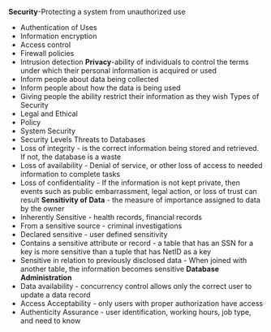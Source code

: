 **Security**-Protecting a system from unauthorized use
- Authentication of Uses
- Information encryption
- Access control
- Firewall policies
- Intrusion detection
**Privacy**-ability of individuals to control the terms under which their personal information is acquired or used
- Inform people about data being collected
- Inform people about how the data is being used
- Giving people the ability restrict their information as they wish
Types of  Security
- Legal and Ethical
- Policy
- System Security
- Security Levels
Threats to Databases
- Loss of integrity - is the correct information being stored and retrieved. If not, the database is a waste
- Loss of availability - Denial of service, or other loss of access to needed information to complete tasks
- Loss of confidentiality - If the information is not kept private, then events such as public embarrassment, legal action, or loss of trust can result
**Sensitivity of Data** - the measure of importance assigned to data by the owner
- Inherently Sensitive - health records, financial records
- From a sensitive source - criminal investigations
- Declared sensitive - user defined sensitivity
- Contains a sensitive attribute or record - a table that has an SSN for a key is more sensitive than a tuple that has NetID as a key
- Sensitive in relation to previously disclosed data - When joined with another table, the information becomes sensitive
**Database Administration**
- Data availability - concurrency control allows only the correct user  to update a data record
- Access Acceptability - only users with proper authorization have access
- Authenticity Assurance - user identification, working hours, job type, and need to know